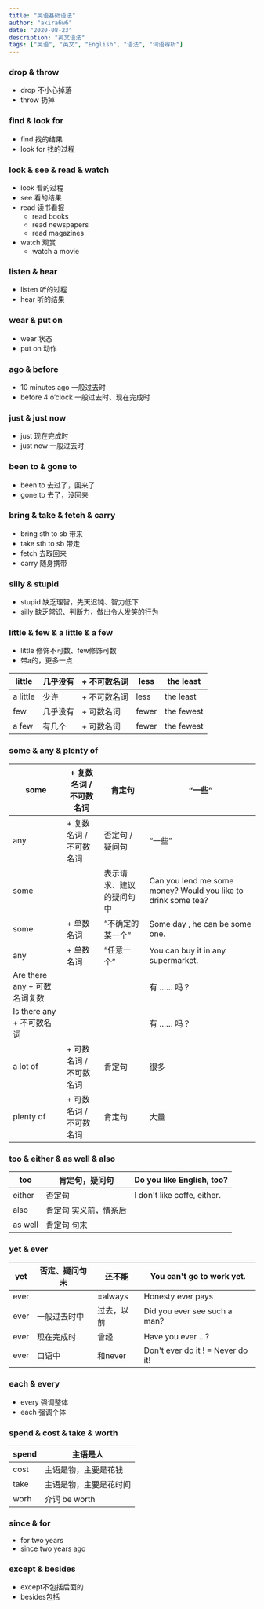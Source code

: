 ```yaml
---
title: "英语基础语法"
author: "akira6w6"
date: "2020-08-23"
description: "英文语法"
tags: ["英语", "英文", "English", "语法", "词语辨析"]
---
```


### drop & throw

- drop 不小心掉落
- throw 扔掉

### find & look for

- find 找的结果
- look for 找的过程

### look & see & read & watch

- look 看的过程
- see 看的结果
- read 读书看报
  - read books
  - read newspapers
  - read magazines
- watch 观赏
  - watch a movie

### listen & hear

- listen 听的过程
- hear 听的结果

### wear & put on

- wear 状态
- put on 动作

### ago & before

- 10 minutes ago 一般过去时
- before 4 o’clock 一般过去时、现在完成时

### just & just now

- just 现在完成时
- just now 一般过去时

### been to & gone to

- been to 去过了，回来了
- gone to 去了，没回来

### bring & take & fetch & carry

- bring sth to sb 带来
- take sth to sb 带走
- fetch 去取回来
- carry 随身携带

### silly & stupid

- stupid 缺乏理智，先天迟钝、智力低下
- silly 缺乏常识、判断力，做出令人发笑的行为

### little & few & a little & a few

- little 修饰不可数、few修饰可数
- 带a的，更多一点

| little    | 几乎没有 | + 不可数名词 | less  | the  least  |
| --------- | -------- | ------------ | ----- | ----------- |
| a  little | 少许     | + 不可数名词 | less  | the  least  |
| few       | 几乎没有 | + 可数名词   | fewer | the  fewest |
| a few     | 有几个   | + 可数名词   | fewer | the  fewest |

### some & any & plenty of

| some                         | + 复数名词 / 不可数名词 | 肯定句                   | “一些”                                                       |
| ---------------------------- | ----------------------- | ------------------------ | ------------------------------------------------------------ |
| any                          | + 复数名词 / 不可数名词 | 否定句 / 疑问句          | “一些”                                                       |
| some                         |                         | 表示请求、建议的疑问句中 | Can you  lend me some money?  Would  you like to drink some tea? |
| some                         | + 单数名词              | “不确定的某一个”         | Some  day , he can be some one.                              |
| any                          | + 单数名词              | “任意一个”               | You can  buy it in any supermarket.                          |
| Are there any + 可数名词复数 |                         |                          | 有 …… 吗？                                                   |
| Is there any + 不可数名词    |                         |                          | 有 …… 吗？                                                   |
| a lot  of                    | + 可数名词 / 不可数名词 | 肯定句                   | 很多                                                         |
| plenty  of                   | + 可数名词 / 不可数名词 | 肯定句                   | 大量                                                         |

### too & either & as well & also

| too     | 肯定句，疑问句         | Do you like English, too?   |
| ------- | ---------------------- | --------------------------- |
| either  | 否定句                 | I don't like coffe, either. |
| also    | 肯定句  实义前，情系后 |                             |
| as well | 肯定句  句末           |                             |

### yet & ever

| yet  | 否定、疑问句末 | 还不能     | You can't go to work yet.          |
| ---- | -------------- | ---------- | ---------------------------------- |
| ever |                | =always    | Honesty ever pays                  |
| ever | 一般过去时中   | 过去，以前 | Did you ever see  such a man?      |
| ever | 现在完成时     | 曾经       | Have  you ever ...?                |
| ever | 口语中         | 和never    | Don't  ever do it ! = Never do it! |

### each & every

- every 强调整体
- each 强调个体

### spend & cost & take & worth

| spend | 主语是人               |
| ----- | ---------------------- |
| cost  | 主语是物，主要是花钱   |
| take  | 主语是物，主要是花时间 |
| worh  | 介词 be worth          |

### since & for

- for two years
- since two years ago

### except & besides

- except不包括后面的
- besides包括
